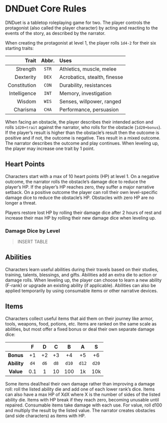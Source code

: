# DNDuet Core Rules
DNDuet is a tabletop roleplaying game for two. The player controls the protagonist (also called the player character) by acting and reacting to the events of the story, as described by the narrator.

When creating the protagonist at level 1, the player rolls `1d4-2` for their six starting traits:

| Trait | Abbr. | Uses |
| ---:|:---:|:--- |
| Strength | `STR` | Athletics, muscle, melee |
| Dexterity | `DEX` | Acrobatics, stealth, finesse |
| Constitution | `CON` | Durability, resistances |
| Intelligence | `INT` | Memory, investigation |
| Wisdom | `WIS` | Senses, willpower, ranged |
| Charisma | `CHA` | Performance, persuasion |

When facing an obstacle, the player describes their intended action and rolls `1d20+trait` against the narrator, who rolls for the obstacle (`1d20+bonus`). If the player’s result is higher than the obstacle’s result then the outcome is positive and if not, the outcome is negative. Ties result in a mixed outcome. The narrator describes the outcome and play continues. When leveling up, the player may increase one trait by 1 point.

## Heart Points
Characters start with a max of 10 heart points (HP) at level 1. On a negative outcome, the narrator rolls the obstacle’s damage dice to reduce the player’s HP. If the player’s HP reaches zero, they suffer a major narrative setback. On a positive outcome the player can roll their own level-specific damage dice to reduce the obstacle’s HP. Obstacles with zero HP are no longer a threat.

Players restore lost HP by rolling their damage dice after 2 hours of rest and increase their max HP by rolling their new damage dice when leveling up.

### Damage Dice by Level

> INSERT TABLE

## Abilities
Characters learn useful abilities during their travels based on their studies, training, talents, blessings, and gifts. Abilities add an extra die to action or damage rolls. When leveling up, the player can choose to learn a new ability (F-rank) or upgrade an existing ability (if applicable). Abilities can also be applied temporarily by using consumable items or other narrative devices.

## Items
Characters collect useful items that aid them on their journey like armor, tools, weapons, food, potions, etc. Items are ranked on the same scale as abilities, but most offer a fixed bonus or deal their own separate damage dice:

|  | F | D | C | B | A | S |
|:---:|:---:|:---:|:---:|:---:|:---:|:---:|
| **Bonus** | +1 | +2 | +3 | +4 | +5 | +6 |
| **Ability** | `d4` | `d6` | `d8` | `d10` | `d12` | `d20` |
| **Value** | 0.1 | 1 | 10 | 100 | 1k | 10k |

Some items deal/heal their own damage rather than improving a damage roll: roll the listed ability die and add one of each lower rank’s dice. Items can also have a max HP of XdX where X is the number of sides of the listed ability die. Items with HP break if they reach zero, becoming unusable until repaired. Consumable items take damage with each use. For value, roll d100 and multiply the result by the listed value. The narrator creates obstacles (and side characters) as items with HP.
